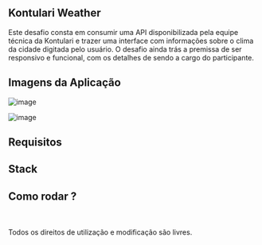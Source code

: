 ## Kontulari Weather 

<p>Este desafio consta em consumir uma API disponibilizada pela equipe técnica da Kontulari e trazer uma interface com informações sobre o clima da cidade digitada pelo usuário. O desafio ainda trás a premissa de ser responsivo e funcional, com os detalhes de sendo a cargo do participante.</p>

## Imagens da Aplicação

![image](https://user-images.githubusercontent.com/72168914/150271206-9761979c-929f-4d54-83fd-d4ba79381ac9.png)
 
![image](https://user-images.githubusercontent.com/72168914/150271261-bbbfe22c-c84f-47cd-ab54-721e6dde4140.png)

## Requisitos

## Stack 

## Como rodar ? 

<br>
<br>

<footer>
  Todos os direitos de utilização e modificação são livres.
</footer>
